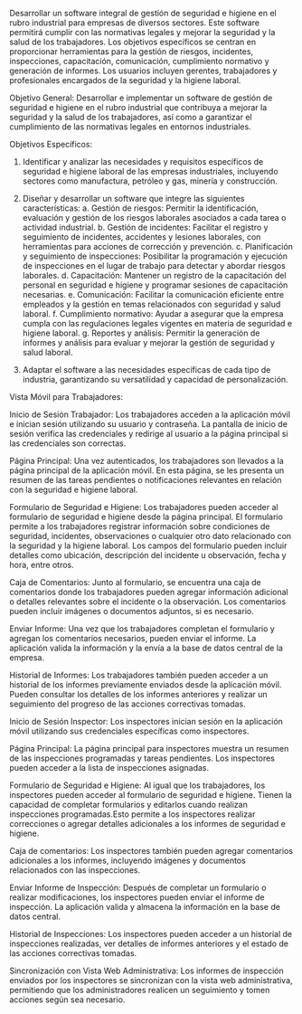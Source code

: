 Desarrollar un software integral de gestión de seguridad e higiene en el rubro industrial para empresas de diversos sectores. Este software permitirá cumplir con las normativas legales y mejorar la seguridad y la salud de los trabajadores. Los objetivos específicos se centran en proporcionar herramientas para la gestión de riesgos, incidentes, inspecciones, capacitación, comunicación, cumplimiento normativo y generación de informes. Los usuarios incluyen gerentes, trabajadores y profesionales encargados de la seguridad y la higiene laboral.

Objetivo General:
Desarrollar e implementar un software de gestión de seguridad e higiene en el rubro industrial que contribuya a mejorar la seguridad y la salud de los trabajadores, así como a garantizar el cumplimiento de las normativas legales en entornos industriales.

Objetivos Específicos:
1. Identificar y analizar las necesidades y requisitos específicos de seguridad e higiene laboral de las empresas industriales, incluyendo sectores como manufactura, petróleo y gas, minería y construcción.
2. Diseñar y desarrollar un software que integre las siguientes características:
   a. Gestión de riesgos: Permitir la identificación, evaluación y gestión de los riesgos laborales asociados a cada tarea o actividad industrial.
   b. Gestión de incidentes: Facilitar el registro y seguimiento de incidentes, accidentes y lesiones laborales, con herramientas para acciones de corrección y prevención.
   c. Planificación y seguimiento de inspecciones: Posibilitar la programación y ejecución de inspecciones en el lugar de trabajo para detectar y abordar riesgos laborales.
   d. Capacitación: Mantener un registro de la capacitación del personal en seguridad e higiene y programar sesiones de capacitación necesarias.
   e. Comunicación: Facilitar la comunicación eficiente entre empleados y la gestión en temas relacionados con seguridad y salud laboral.
   f. Cumplimiento normativo: Ayudar a asegurar que la empresa cumpla con las regulaciones legales vigentes en materia de seguridad e higiene laboral.
   g. Reportes y análisis: Permitir la generación de informes y análisis  para evaluar y mejorar la gestión de seguridad y salud laboral.

3. Adaptar el software a las necesidades específicas de cada tipo de industria, garantizando su versatilidad y capacidad de personalización.

Vista Móvil para Trabajadores:

Inicio de Sesión Trabajador:
Los trabajadores acceden a la aplicación móvil e inician sesión utilizando su usuario y contraseña.
La pantalla de inicio de sesión verifica las credenciales y redirige al usuario a la página principal si las credenciales son correctas.

Página Principal:
Una vez autenticados, los trabajadores son llevados a la página principal de la aplicación móvil.
En esta página, se les presenta un resumen de las tareas pendientes o notificaciones relevantes en relación con la seguridad e higiene laboral.

Formulario de Seguridad e Higiene:
Los trabajadores pueden acceder al formulario de seguridad e higiene desde la página principal.
El formulario permite a los trabajadores registrar información sobre condiciones de seguridad, incidentes, observaciones o cualquier otro dato relacionado con la seguridad y la higiene laboral.
Los campos del formulario pueden incluir detalles como ubicación, descripción del incidente u observación, fecha y hora, entre otros.

Caja de Comentarios:
Junto al formulario, se encuentra una caja de comentarios donde los trabajadores pueden agregar información adicional o detalles relevantes sobre el incidente o la observación.
Los comentarios pueden incluir imágenes o documentos adjuntos, si es necesario.

Enviar Informe:
Una vez que los trabajadores completan el formulario y agregan los comentarios necesarios, pueden enviar el informe.
La aplicación valida la información y la envía a la base de datos central de la empresa.

Historial de Informes:
Los trabajadores también pueden acceder a un historial de los informes previamente enviados desde la aplicación móvil.
Pueden consultar los detalles de los informes anteriores y realizar un seguimiento del progreso de las acciones correctivas tomadas.

Inicio de Sesión Inspector:
Los inspectores inician sesión en la aplicación móvil utilizando sus credenciales específicas como inspectores.

Página Principal:
La página principal para inspectores muestra un resumen de las inspecciones programadas y tareas pendientes.
Los inspectores pueden acceder a la lista de inspecciones asignadas.

Formulario de Seguridad e Higiene:
Al igual que los trabajadores, los inspectores pueden acceder al formulario de seguridad e higiene.
Tienen la capacidad de completar formularios y editarlos cuando realizan inspecciones programadas.Esto permite a los inspectores realizar correcciones o agregar detalles adicionales a los informes de seguridad e higiene.

Caja de comentarios:
Los inspectores también pueden agregar comentarios adicionales a los informes, incluyendo imágenes y documentos relacionados con las inspecciones.


Enviar Informe de Inspección:
Después de completar un formulario o realizar modificaciones, los inspectores pueden enviar el informe de inspección.
La aplicación valida y almacena la información en la base de datos central.

Historial de Inspecciones:
Los inspectores pueden acceder a un historial de inspecciones realizadas, ver detalles de informes anteriores y el estado de las acciones correctivas tomadas.

Sincronización con Vista Web Administrativa:
Los informes de inspección enviados por los inspectores se sincronizan con la vista web administrativa, permitiendo que los administradores realicen un seguimiento y tomen acciones según sea necesario.

